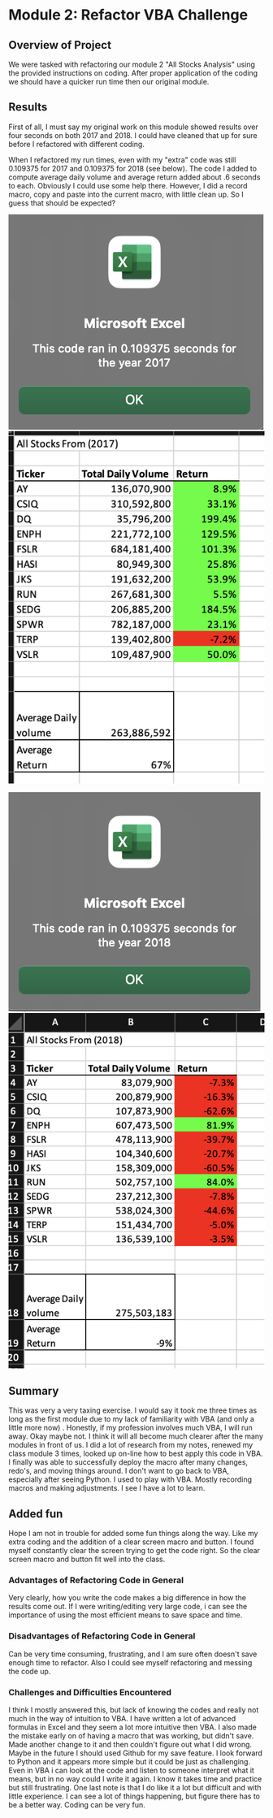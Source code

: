 # Module 2: Refactor VBA Challenge 

## Overview of Project

We were tasked with refactoring our module 2 "All Stocks Analysis" using the provided instructions on coding.  After proper application of the coding we should have a quicker run time then our original module.


## Results
First of all, I must say my original work on this module showed results over four seconds on both 2017 and 2018.  I could have cleaned that up for sure before I refactored with different coding.  

When I refactored my run times, even with my "extra" code was still 0.109375 for 2017 and 0.109375 for 2018 (see below).  The code I added to compute average daily volume and average return added about .6 seconds to each.  Obviously I could use some help there.  However, I did a record macro, copy and paste into the current macro, with little clean up.  So I guess that should be expected?  

![VBA_Challenge_2017.png](https://github.com/fatkid2x4/stock-analysis/blob/main/VBA_Challenge_2017.png)
![VBA_challenge_2017_data_results.png](https://github.com/fatkid2x4/stock-analysis/blob/main/VBA_challenge_2017_data_results.png)

![VBA_Challenge_2018_results.png](https://github.com/fatkid2x4/stock-analysis/blob/main/VBA_Challenge_2018.png)
![VBA_Challenge_2018_data_results.png](https://github.com/fatkid2x4/stock-analysis/blob/main/VBA_Challenge_2018_data_results.png)

## Summary

This was very a very taxing exercise.  I would say it took me three times as long as the first module due to my lack of familiarity with VBA (and only a little more now) . Honestly, if my profession involves much VBA, I will run away. Okay maybe not.  I think it will all become much clearer after the many modules in front of us.
I did a lot of research from my notes, renewed my class module 3 times, looked up on-line how to best apply this code in VBA.  I finally was able to successfully deploy the macro after many changes, redo's, and moving things around.
I don't want to go back to VBA, especially after seeing Python.  I used to play with VBA.  Mostly recording macros and making adjustments.  I see I have a lot to learn.

## Added fun

Hope I am not in trouble for added some fun things along the way.  Like my extra coding and the addition of a clear screen macro and button.  I found myself constantly clear the screen trying to get the code right.  So the clear screen macro and button fit well into the class.


### Advantages of Refactoring Code in General

Very clearly, how you write the code makes a big difference in how the results come out.  If I were writing/editing very large code, i can see the importance of using the most efficient means to save space and time.


### Disadvantages of Refactoring Code in General
Can be very time consuming, frustrating, and I am sure often doesn't save enough time to refactor.  Also I could see myself refactoring and messing the code up.


### Challenges and Difficulties Encountered
I think I mostly answered this, but lack of knowing the codes and really not much in the way of intuition to VBA.  I have written a lot of advanced formulas in Excel and they seem a lot more intuitive then VBA.  I also made the mistake early on of having a macro that was working, but didn't save.  Made another change to it and then couldn't figure out what I did wrong.  Maybe in the future I should used Github for my save feature.  I look forward to Python and it appears more simple but it could be just as challenging.  Even in VBA i can look at the code and listen to someone interpret what it means, but in no way could I write it again.  I know it takes time and practice but still frustrating.
One last note is that I do like it a lot but difficult and with little experience.  I can see a lot of things happening, but figure there has to be a better way. Coding can be very fun.
